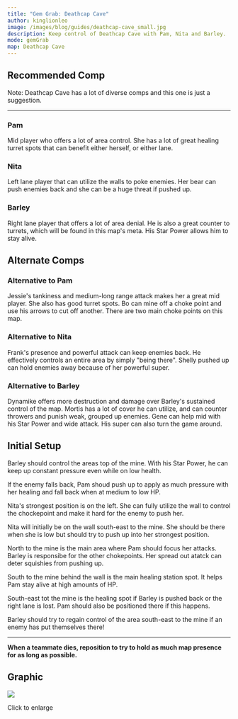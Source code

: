 ```yaml
---
title: "Gem Grab: Deathcap Cave"
author: kinglionleo
image: /images/blog/guides/deathcap-cave_small.jpg
description: Keep control of Deathcap Cave with Pam, Nita and Barley.
mode: gemGrab
map: Deathcap Cave
---
```


Recommended Comp
---

Note: Deathcap Cave has a lot of diverse comps and this one is just a suggestion.

---

### Pam

<media-img path="/brawlers/pam/avatar" size="96" clazz="h-16 float-right p-2"></media-img>

Mid player who offers a lot of area control. She has a lot of great healing turret spots that can benefit either herself, or either lane.

### Nita

<media-img path="/brawlers/nita/avatar" size="96" clazz="h-16 float-right p-2"></media-img>

Left lane player that can utilize the walls to poke enemies. Her bear can push enemies back and she can be a huge threat if pushed up.

### Barley

<media-img path="/brawlers/barley/avatar" size="96" clazz="h-16 float-right p-2"></media-img>

Right lane player that offers a lot of area denial. He is also a great counter to turrets, which will be found in this map's meta. His Star Power allows him to stay alive.

Alternate Comps
---

### Alternative to Pam

<media-img path="/brawlers/jessie/avatar" size="60" clazz="h-10 float-right p-1"></media-img>

<media-img path="/brawlers/bo/avatar" size="60" clazz="h-10 float-right p-1"></media-img>

Jessie's tankiness and medium-long range attack makes her a great mid player. She also has good turret spots. Bo can mine off a choke point and use his arrows to cut off another. There are two main choke points on this map.

### Alternative to Nita

<media-img path="/brawlers/frank/avatar" size="60" clazz="h-10 float-right p-1"></media-img>

<media-img path="/brawlers/shelly/avatar" size="60" clazz="h-10 float-right p-1"></media-img>

Frank's presence and powerful attack can keep enemies back. He effectively controls an entire area by simply "being there". Shelly pushed up can hold enemies away because of her powerful super.

### Alternative to Barley

<media-img path="/brawlers/dynamike/avatar" size="60" clazz="h-10 float-right p-1"></media-img>

<media-img path="/brawlers/mortis/avatar" size="60" clazz="h-10 float-right p-1"></media-img>

<media-img path="/brawlers/gene/avatar" size="60" clazz="h-10 float-right p-1"></media-img>

Dynamike offers more destruction and damage over Barley's sustained control of the map. Mortis has a lot of cover he can utilize, and can counter throwers and punish weak, grouped up enemies. Gene can help mid with his Star Power and wide attack. His super can also turn the game around.

Initial Setup
---

Barley should control the areas top of the mine. With his Star Power, he can keep up constant pressure even while on low health.

If the enemy falls back, Pam shoud push up to apply as much pressure with her healing and fall back when at medium to low HP.

Nita's strongest position is on the left. She can fully utilize the wall to control the chockepoint and make it hard for the enemy to push her.

Nita will initially be on the wall south-east to the mine. She should be there when she is low but should try to push up into her strongest position.

North to the mine is the main area where Pam should focus her attacks. Barley is responsibe for the other chokepoints. Her spread out atatck can deter squishies from pushing up.

South to the mine behind the wall is the main healing station spot. It helps Pam stay alive at high amounts of HP.

South-east tot the mine is the healing spot if Barley is pushed back or the right lane is lost. Pam should also be positioned there if this happens.

Barley should try to regain control of the area south-east to the mine if an enemy has put themselves there!

---

**When a teammate dies, reposition to try to hold as much map presence for as long as possible.**

Graphic
---

<img class="lightbox" src="/images/blog/guides/deathcap-cave.jpg">

Click to enlarge
